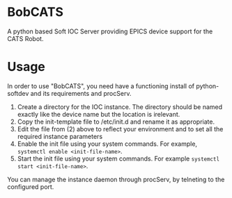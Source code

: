 
BobCATS
=======

A python based Soft IOC Server providing EPICS device support for the CATS Robot.

Usage
=====
In order to use "BobCATS", you need have a functioning install of python-softdev and its requirements and procServ.
 
1. Create a directory for the IOC instance. The directory should be named exactly like the device name but the location
   is irelevant. 
2. Copy the init-template file to /etc/init.d and rename it as appropriate.
3. Edit the file from (2) above to reflect your environment and to set all the required instance parameters
4. Enable the init file using your system commands. For example, `systemctl enable <init-file-name>`.
5. Start the init file using your system commands. For example `systemctl start <init-file-name>`.

You can manage the instance daemon through procServ, by telneting to the configured port. 

